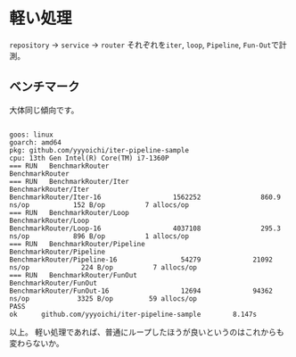 # 軽い処理

`repository` -> `service` -> `router`
それぞれを`iter`, `loop`, `Pipeline`, `Fun-Out`で計測。

## ベンチマーク

大体同じ傾向です。

```text

goos: linux
goarch: amd64
pkg: github.com/yyyoichi/iter-pipeline-sample
cpu: 13th Gen Intel(R) Core(TM) i7-1360P
=== RUN   BenchmarkRouter
BenchmarkRouter
=== RUN   BenchmarkRouter/Iter
BenchmarkRouter/Iter
BenchmarkRouter/Iter-16                  1562252               860.9 ns/op           152 B/op          7 allocs/op
=== RUN   BenchmarkRouter/Loop
BenchmarkRouter/Loop
BenchmarkRouter/Loop-16                  4037108               295.3 ns/op           896 B/op          1 allocs/op
=== RUN   BenchmarkRouter/Pipeline
BenchmarkRouter/Pipeline
BenchmarkRouter/Pipeline-16                54279             21092 ns/op             224 B/op          7 allocs/op
=== RUN   BenchmarkRouter/FunOut
BenchmarkRouter/FunOut
BenchmarkRouter/FunOut-16                  12694             94362 ns/op            3325 B/op         59 allocs/op
PASS
ok      github.com/yyyoichi/iter-pipeline-sample        8.147s

```

以上。
軽い処理であれば、普通にループしたほうが良いというのはこれからも変わらないか。
